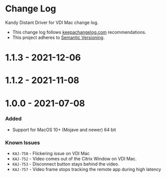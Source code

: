 # Change Log

Kandy Distant Driver for VDI Mac change log.

- This change log follows [keepachangelog.com](http://keepachangelog.com/) recommendations.
- This project adheres to [Semantic Versioning](http://semver.org/).

# 1.1.3 - 2021-12-06

# 1.1.2 - 2021-11-08

# 1.0.0 - 2021-07-08

### Added

- Support for MacOS 10+ (Mojave and newer) 64 bit

### Known Issues

- `KAJ-750` - Flickering issue on VDI Mac
- `KAJ-752` - Video comes out of the Citrix Window on VDI Mac.
- `KAJ-753` - Disconnect button stays behind the video.
- `KAJ-757` - Video frame stops tracking the remote app during high latency

